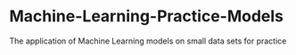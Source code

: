 # Machine-Learning-Practice-Models
The application of Machine Learning models on small data sets for practice
